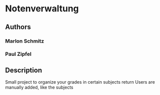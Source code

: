 # Notenverwaltung

## Authors

### Marlon Schmitz

### Paul Zipfel

## Description

Small project to organize your grades in certain subjects   return
Users are manually added, like the subjects
